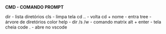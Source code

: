 **CMD - COMANDO PROMPT**

dir - lista diretórios
cls - limpa tela
cd .. - volta
cd + nome - entra
tree - árvore de diretórios
color help - 
dir /s /w - comando matrix
alt + enter - tela cheia
code . - abre no vscode